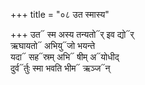 +++
title = "०८ उत स्मास्य"

+++
उत᳓ स्म अस्य तन्यतो᳓र् इव द्यो᳓र्  
ऋघायतो᳓ अभियु᳓जो भयन्ते  
यदा᳓ सह᳓स्रम् अभि᳓ षीम् अ᳓योधीद्  
दुर्व᳓र्तुः स्मा भवति भीम᳓ ऋञ्ज᳓न्